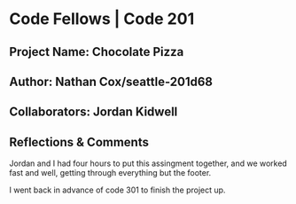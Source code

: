# Code Fellows | Code 201

## Project Name: Chocolate Pizza

## Author: Nathan Cox/seattle-201d68

## Collaborators: Jordan Kidwell

## Reflections & Comments

Jordan and I had four hours to put this assingment together, and we worked fast and well, getting through everything but the footer. 

I went back in advance of code 301 to finish the project up.